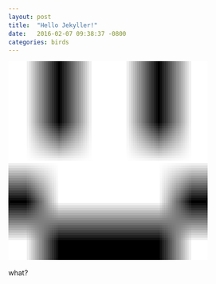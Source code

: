 ```yaml
---
layout: post
title:  "Hello Jekyller!"
date:   2016-02-07 09:38:37 -0800
categories: birds
---
```



<img src="/birds/g.gif" height="400" width="400">

what?